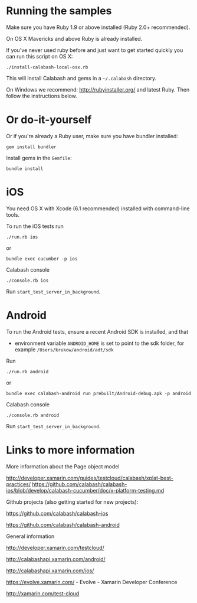 # Running the samples

Make sure you have Ruby 1.9 or above installed (Ruby 2.0+ recommended).

On OS X Mavericks and above Ruby is already installed.

If you've never used ruby before and just want to get started quickly you can run this script on OS X:

    ./install-calabash-local-osx.rb

This will install Calabash and gems in a `~/.calabash` directory.

On Windows we recommend: http://rubyinstaller.org/ and latest Ruby. Then follow the instructions below.

# Or do-it-yourself

Or if you're already a Ruby user, make sure you have bundler installed:

    gem install bundler

Install gems in the `Gemfile`:

    bundle install

# iOS

You need OS X with Xcode (6.1 recommended) installed with command-line tools.

To run the iOS tests run

    ./run.rb ios

or

    bundle exec cucumber -p ios

Calabash console

    ./console.rb ios
    
Run `start_test_server_in_background`.

# Android

To run the Android tests, ensure a recent Android SDK is installed, and that

* environment variable `ANDROID_HOME` is set to point to the sdk folder, for example `/Users/krukow/android/adt/sdk`

Run

    ./run.rb android

or

    bundle exec calabash-android run prebuilt/Android-debug.apk -p android
    
Calabash console

    ./console.rb android

Run `start_test_server_in_background`.

# Links to more information

More information about the Page object model

http://developer.xamarin.com/guides/testcloud/calabash/xplat-best-practices/
https://github.com/calabash/calabash-ios/blob/develop/calabash-cucumber/doc/x-platform-testing.md


Github projects (also getting started for new projects):

https://github.com/calabash/calabash-ios

https://github.com/calabash/calabash-android

General information

http://developer.xamarin.com/testcloud/

http://calabashapi.xamarin.com/android/

http://calabashapi.xamarin.com/ios/

https://evolve.xamarin.com/ - Evolve - Xamarin Developer Conference

http://xamarin.com/test-cloud
